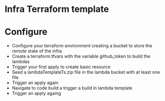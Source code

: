 # Infra Terraform template

# Configure

* Configure your terraform environment creating a bucket to store the remote state of the infra
* Create a terraform.tfvars with the variable github_token to build the lambdas
* Trigger your first apply to create basic resource
* Seed a lambdaTemplateTs.zip file in the lambda bucket with at least one file
* Trigger an apply again
* Navigate to code build a trigger a build in lambda template
* Trigger an apply againg

